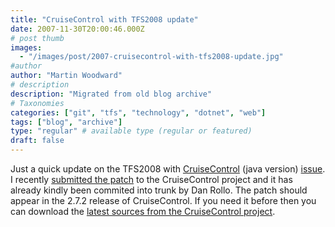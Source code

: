 ```yaml
---
title: "CruiseControl with TFS2008 update"
date: 2007-11-30T20:00:46.000Z
# post thumb
images:
  - "/images/post/2007-cruisecontrol-with-tfs2008-update.jpg"
#author
author: "Martin Woodward"
# description
description: "Migrated from old blog archive"
# Taxonomies
categories: ["git", "tfs", "technology", "dotnet", "web"]
tags: ["blog", "archive"]
type: "regular" # available type (regular or featured)
draft: false
---
```


Just a quick update on the TFS2008 with [CruiseControl](http://cruisecontrol.sourceforge.net/) (java version) [issue](http://connect.microsoft.com/VisualStudio/feedback/ViewFeedback.aspx?FeedbackID=312511). I recently [submitted the patch](http://jira.public.thoughtworks.org/browse/CC-735) to the CruiseControl project and it has already kindly been commited into trunk by Dan Rollo. The patch should appear in the 2.7.2 release of CruiseControl. If you need it before then you can download the [latest sources from the CruiseControl project](http://cruisecontrol.sourceforge.net/svn.html).
